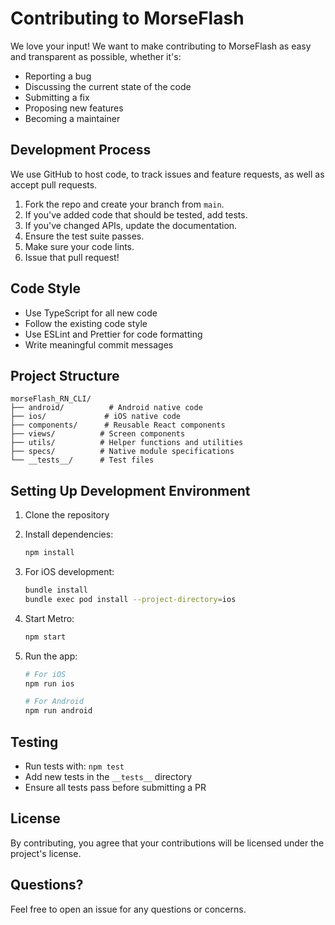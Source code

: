 # Contributing to MorseFlash

We love your input! We want to make contributing to MorseFlash as easy and transparent as possible, whether it's:

- Reporting a bug
- Discussing the current state of the code
- Submitting a fix
- Proposing new features
- Becoming a maintainer

## Development Process

We use GitHub to host code, to track issues and feature requests, as well as accept pull requests.

1. Fork the repo and create your branch from `main`.
2. If you've added code that should be tested, add tests.
3. If you've changed APIs, update the documentation.
4. Ensure the test suite passes.
5. Make sure your code lints.
6. Issue that pull request!

## Code Style

- Use TypeScript for all new code
- Follow the existing code style
- Use ESLint and Prettier for code formatting
- Write meaningful commit messages

## Project Structure

```
morseFlash_RN_CLI/
├── android/          # Android native code
├── ios/             # iOS native code
├── components/      # Reusable React components
├── views/          # Screen components
├── utils/          # Helper functions and utilities
├── specs/          # Native module specifications
└── __tests__/      # Test files
```

## Setting Up Development Environment

1. Clone the repository
2. Install dependencies:
   ```bash
   npm install
   ```
3. For iOS development:
   ```bash
   bundle install
   bundle exec pod install --project-directory=ios
   ```
4. Start Metro:
   ```bash
   npm start
   ```
5. Run the app:

   ```bash
   # For iOS
   npm run ios

   # For Android
   npm run android
   ```

## Testing

- Run tests with: `npm test`
- Add new tests in the `__tests__` directory
- Ensure all tests pass before submitting a PR

## License

By contributing, you agree that your contributions will be licensed under the project's license.

## Questions?

Feel free to open an issue for any questions or concerns.
